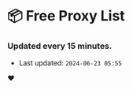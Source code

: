 # :package: Free Proxy List
### Updated every 15 minutes.

- Last updated: `2024-06-23 05:55`

:heart:
